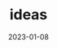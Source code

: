 ---
title: ideas
description: A very simple script to save ideas
date: 2023-01-08
language: python
---